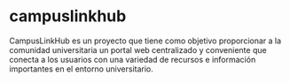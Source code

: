# campuslinkhub
CampusLinkHub es un proyecto que tiene como objetivo proporcionar a la comunidad universitaria un portal web centralizado y conveniente que conecta a los usuarios con una variedad de recursos e información importantes en el entorno universitario.
